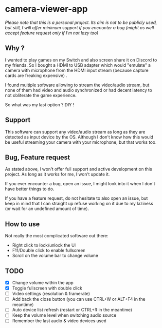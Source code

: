 # camera-viewer-app

*Please note that this is a personal project. Its aim is not to be publicly used, but still, I will offer minimum
support if you encounter a bug (might as well accept feature request only if I'm not lazy too)*

## Why ?

I wanted to play games on my Switch and also screen share it on Discord to my friends. So I bought a HDMI to USB adapter
which would "emulate" a camera with microphone from the HDMI input stream (because capture cards are freaking expensive)
.

I found multiple software allowing to stream the video/audio stream, but none of them had video and audio synchronized
or had decent latency to not obliterate the game experience.

So what was my last option ? DIY !

## Support

This software can support any video/audio stream as long as they are detected as input device by the OS. Although I
don't know how this would be useful streaming your camera with your microphone, but that works too.

## Bug, Feature request

As stated above, I won't offer full support and active development on this project. As long as it works for me, I won't
update it.

If you ever encounter a bug, open an issue, I might look into it when I don't have better things to do.

If you have a feature request, do not hesitate to also open an issue, but keep in mind that I can straight up refuse
working on it due to my laziness (or wait for an undefined amount of time).

## How to use

Not really the most complicated software out there:

- Right click to lock/unlock the UI
- F11/Double click to enable fullscreen
- Scroll on the volume bar to change volume

## TODO

- [x] Change volume within the app
- [x] Toggle fullscreen with double click
- [ ] Video settings (resolution & framerate)
- [ ] Add back the close button (you can use CTRL+W or ALT+F4 in the meantime)
- [ ] Auto device list refresh (restart or CTRL+R in the meantime)
- [ ] Keep the volume level when switching audio source
- [ ] Remember the last audio & video devices used
